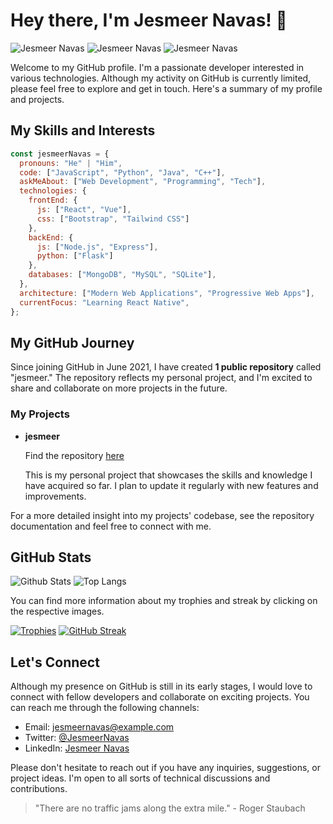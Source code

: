 # Hey there, I'm Jesmeer Navas! 👋

![Jesmeer Navas](https://img.shields.io/badge/GitHub-1-6cc644?style=flat-square&logo=github&logoColor=white)
![Jesmeer Navas](https://img.shields.io/badge/Commits-3-orange?style=flat-square&logo=git&logoColor=white)
![Jesmeer Navas](https://img.shields.io/badge/Followers-0-brightgreen?style=flat-square&logo=github&logoColor=white)

Welcome to my GitHub profile. I'm a passionate developer interested in various technologies. Although my activity on GitHub is currently limited, please feel free to explore and get in touch. Here's a summary of my profile and projects.

## My Skills and Interests

```javascript
const jesmeerNavas = {
  pronouns: "He" | "Him",
  code: ["JavaScript", "Python", "Java", "C++"],
  askMeAbout: ["Web Development", "Programming", "Tech"],
  technologies: {
    frontEnd: {
      js: ["React", "Vue"],
      css: ["Bootstrap", "Tailwind CSS"]
    },
    backEnd: {
      js: ["Node.js", "Express"],
      python: ["Flask"]
    },
    databases: ["MongoDB", "MySQL", "SQLite"],
  },
  architecture: ["Modern Web Applications", "Progressive Web Apps"],
  currentFocus: "Learning React Native",
};
```

## My GitHub Journey

Since joining GitHub in June 2021, I have created **1 public repository** called "jesmeer." The repository reflects my personal project, and I'm excited to share and collaborate on more projects in the future.

### My Projects

- **jesmeer**

  Find the repository [here](https://github.com/Jesmeer/jesmeer)

  This is my personal project that showcases the skills and knowledge I have acquired so far. I plan to update it regularly with new features and improvements.

For a more detailed insight into my projects' codebase, see the repository documentation and feel free to connect with me.

## GitHub Stats

![Github Stats](https://github-readme-stats.vercel.app/api?username=Jesmeer)
![Top Langs](https://github-readme-stats.vercel.app/api/top-langs/?username=Jesmeer)

You can find more information about my trophies and streak by clicking on the respective images.

[![Trophies](https://github-profile-trophy.vercel.app/?username=Jesmeer)](https://github.com/Jesmeer)
[![GitHub Streak](https://streak-stats.demolab.com/?user=Jesmeer)](https://git.io/streak-stats)

## Let's Connect

Although my presence on GitHub is still in its early stages, I would love to connect with fellow developers and collaborate on exciting projects. You can reach me through the following channels:

- Email: [jesmeernavas@example.com](mailto:jesmeernavas@example.com)
- Twitter: [@JesmeerNavas](https://twitter.com/JesmeerNavas)
- LinkedIn: [Jesmeer Navas](https://www.linkedin.com/in/jesmeernavas)

Please don't hesitate to reach out if you have any inquiries, suggestions, or project ideas. I'm open to all sorts of technical discussions and contributions.

> "There are no traffic jams along the extra mile." - Roger Staubach
